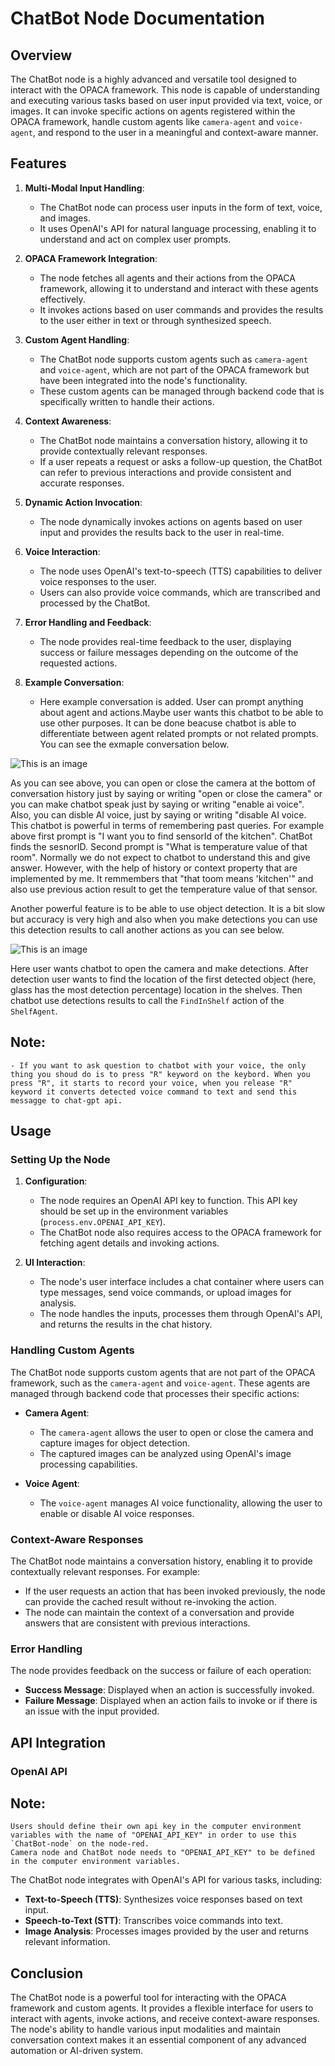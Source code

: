 
# ChatBot Node Documentation

## Overview

The ChatBot node is a highly advanced and versatile tool designed to interact with the OPACA framework. This node is capable of understanding and executing various tasks based on user input provided via text, voice, or images. It can invoke specific actions on agents registered within the OPACA framework, handle custom agents like `camera-agent` and `voice-agent`, and respond to the user in a meaningful and context-aware manner.

## Features

1. **Multi-Modal Input Handling**: 
    - The ChatBot node can process user inputs in the form of text, voice, and images.
    - It uses OpenAI's API for natural language processing, enabling it to understand and act on complex user prompts.

2. **OPACA Framework Integration**: 
    - The node fetches all agents and their actions from the OPACA framework, allowing it to understand and interact with these agents effectively.
    - It invokes actions based on user commands and provides the results to the user either in text or through synthesized speech.

3. **Custom Agent Handling**: 
    - The ChatBot node supports custom agents such as `camera-agent` and `voice-agent`, which are not part of the OPACA framework but have been integrated into the node's functionality.
    - These custom agents can be managed through backend code that is specifically written to handle their actions.

4. **Context Awareness**: 
    - The ChatBot node maintains a conversation history, allowing it to provide contextually relevant responses.
    - If a user repeats a request or asks a follow-up question, the ChatBot can refer to previous interactions and provide consistent and accurate responses.

5. **Dynamic Action Invocation**: 
    - The node dynamically invokes actions on agents based on user input and provides the results back to the user in real-time.

6. **Voice Interaction**: 
    - The node uses OpenAI's text-to-speech (TTS) capabilities to deliver voice responses to the user.
    - Users can also provide voice commands, which are transcribed and processed by the ChatBot.

7. **Error Handling and Feedback**: 
    - The node provides real-time feedback to the user, displaying success or failure messages depending on the outcome of the requested actions.

8.  **Example Conversation**:
    - Here example conversation is added. User can prompt anything about agent and actions.Maybe user wants this chatbot to be able to use other purposes. It can be done beacuse chatbot is able to differentiate between agent related prompts or not related prompts. You can see the exmaple conversation below.

![This is an image](../resources/Images/chatbot_conversation.png)

As you can see above, you can open or close the camera at the bottom of conversation history just by saying or writing "open or close the camera" or you can make chatbot speak just by saying or writing "enable ai voice". Also, you can disble AI voice, just by saying or writing "disable AI voice.
This chatbot is powerful in terms of remembering past queries. For example above first prompt is "I want you to find sensorId of the kitchen". ChatBot finds the sesnorID.
Second prompt is "What is temperature value of that room". Normally we do not expect to chatbot to understand this and give answer. However, with the help of history or context property that are implemented by me. It remmembers that "that toom means 'kitchen'"  and also use previous action result to get the temperature value of that sensor.

Another powerful feature is to be able to use object detection. It is a bit slow but accuracy is very high and also when you make detections you can use this detection results to call another actions as you can see below.

![This is an image](../resources/Images/object_detection.png)

Here user wants chatbot to open the camera and make detections. After detection user wants to find the location of the first detected object (here, glass has the most detection percentage) location in the shelves. Then chatbot use detections results to call the `FindInShelf` action of the `ShelfAgent`.




## Note:
    - If you want to ask question to chatbot with your voice, the only thing you shoud do is to press "R" keyword on the keybord. When you press "R", it starts to record your voice, when you release "R" keyword it converts detected voice command to text and send this messagge to chat-gpt api. 


## Usage

### Setting Up the Node

1. **Configuration**:
    - The node requires an OpenAI API key to function. This API key should be set up in the environment variables (`process.env.OPENAI_API_KEY`).
    - The ChatBot node also requires access to the OPACA framework for fetching agent details and invoking actions.

2. **UI Interaction**:
    - The node's user interface includes a chat container where users can type messages, send voice commands, or upload images for analysis.
    - The node handles the inputs, processes them through OpenAI's API, and returns the results in the chat history.

### Handling Custom Agents

The ChatBot node supports custom agents that are not part of the OPACA framework, such as the `camera-agent` and `voice-agent`. These agents are managed through backend code that processes their specific actions:

- **Camera Agent**:
    - The `camera-agent` allows the user to open or close the camera and capture images for object detection.
    - The captured images can be analyzed using OpenAI's image processing capabilities.

- **Voice Agent**:
    - The `voice-agent` manages AI voice functionality, allowing the user to enable or disable AI voice responses.

### Context-Aware Responses

The ChatBot node maintains a conversation history, enabling it to provide contextually relevant responses. For example:

- If the user requests an action that has been invoked previously, the node can provide the cached result without re-invoking the action.
- The node can maintain the context of a conversation and provide answers that are consistent with previous interactions.

### Error Handling

The node provides feedback on the success or failure of each operation:

- **Success Message**: Displayed when an action is successfully invoked.
- **Failure Message**: Displayed when an action fails to invoke or if there is an issue with the input provided.

## API Integration

### OpenAI API

## Note:
    Users should define their own api key in the computer environment variables with the name of "OPENAI_API_KEY" in order to use this `ChatBot-node` on the node-red.
    Camera node and ChatBot node needs to "OPENAI_API_KEY" to be defined in the computer environment variables.

The ChatBot node integrates with OpenAI's API for various tasks, including:

- **Text-to-Speech (TTS)**: Synthesizes voice responses based on text input.
- **Speech-to-Text (STT)**: Transcribes voice commands into text.
- **Image Analysis**: Processes images provided by the user and returns relevant information.

## Conclusion

The ChatBot node is a powerful tool for interacting with the OPACA framework and custom agents. It provides a flexible interface for users to interact with agents, invoke actions, and receive context-aware responses. The node's ability to handle various input modalities and maintain conversation context makes it an essential component of any advanced automation or AI-driven system.
